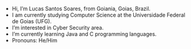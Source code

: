 -  Hi, I’m Lucas Santos Soares, from Goiania, Goias, Brazil.
-  I am currently studying Computer Science at the Universidade Federal de Goias (UFG).
-  I’m interested in Cyber Security area. 
-  I’m currently learning Java and C programming languages.
-  Pronouns: He/Him
